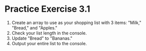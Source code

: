 # Practice Exercise 3.1

1. Create an array to use as your shopping list with 3 items: "Milk," "Bread," and "Apples."
2. Check your list length in the console.
3. Update "Bread" to "Bananas."
4. Output your entire list to the console.
